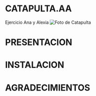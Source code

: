 # CATAPULTA.AA
Ejercicio Ana y Alexia
![Foto de Catapulta](C:\Users\cerve\OneDrive\Documentos\BCNFEMTECH\CATAPULTA.AA\fotocatapulta.jpg)

# PRESENTACION


# INSTALACION


# AGRADECIMIENTOS






